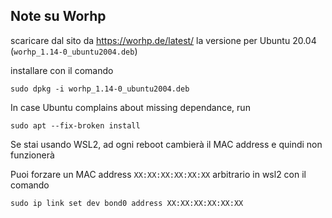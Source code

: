 ## Note su Worhp
scaricare dal sito da https://worhp.de/latest/ la versione per Ubuntu 20.04 (`worhp_1.14-0_ubuntu2004.deb`)

installare con il comando

    sudo dpkg -i worhp_1.14-0_ubuntu2004.deb

In case Ubuntu complains about missing dependance, run

    sudo apt --fix-broken install
 
Se stai usando WSL2, ad ogni reboot cambierà il MAC address e quindi non funzionerà

Puoi forzare un MAC address `XX:XX:XX:XX:XX:XX` arbitrario in wsl2 con il comando 

    sudo ip link set dev bond0 address XX:XX:XX:XX:XX:XX
